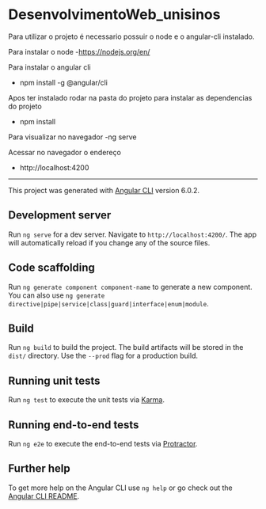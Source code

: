 # DesenvolvimentoWeb_unisinos

Para utilizar o projeto é necessario possuir o node e o angular-cli instalado.

Para instalar o node
-https://nodejs.org/en/

Para instalar o angular cli
- npm install -g @angular/cli

Apos ter instalado rodar na pasta do projeto para instalar as dependencias do projeto
- npm install 

Para visualizar no navegador 
-ng serve

Acessar no navegador o endereço
- http://localhost:4200

---------------------------------------------------------------------------------------------------------------------------------------

This project was generated with [Angular CLI](https://github.com/angular/angular-cli) version 6.0.2.

## Development server

Run `ng serve` for a dev server. Navigate to `http://localhost:4200/`. The app will automatically reload if you change any of the source files.

## Code scaffolding

Run `ng generate component component-name` to generate a new component. You can also use `ng generate directive|pipe|service|class|guard|interface|enum|module`.

## Build

Run `ng build` to build the project. The build artifacts will be stored in the `dist/` directory. Use the `--prod` flag for a production build.

## Running unit tests

Run `ng test` to execute the unit tests via [Karma](https://karma-runner.github.io).

## Running end-to-end tests

Run `ng e2e` to execute the end-to-end tests via [Protractor](http://www.protractortest.org/).

## Further help

To get more help on the Angular CLI use `ng help` or go check out the [Angular CLI README](https://github.com/angular/angular-cli/blob/master/README.md).
